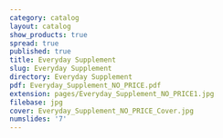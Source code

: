 ```yaml
---
category: catalog
layout: catalog
show_products: true
spread: true
published: true
title: Everyday Supplement
slug: Everyday Supplement
directory: Everyday Supplement
pdf: Everyday_Supplement_NO_PRICE.pdf
extension: pages/Everyday_Supplement_NO_PRICE1.jpg
filebase: jpg
cover: Everyday_Supplement_NO_PRICE_Cover.jpg
numslides: '7'
---
```

